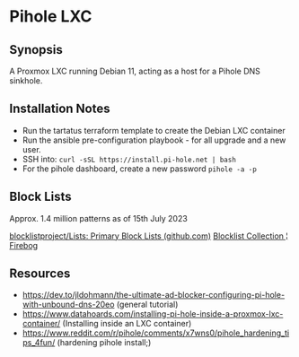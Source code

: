 # Pihole LXC

## Synopsis

A Proxmox LXC running Debian 11, acting as a host for a Pihole DNS sinkhole. 

## Installation Notes

* Run the tartatus terraform template to create the Debian LXC container
* Run the ansible pre-configuration playbook - for all upgrade and a new user.
* SSH into: `curl -sSL https://install.pi-hole.net | bash`
* For the pihole dashboard, create a new password `pihole -a -p`

## Block Lists

Approx. 1.4 million patterns as of 15th July 2023

[blocklistproject/Lists: Primary Block Lists (github.com)](https://github.com/blocklistproject/Lists#usage)
[Blocklist Collection ¦ Firebog](https://firebog.net/)

## Resources

* https://dev.to/jldohmann/the-ultimate-ad-blocker-configuring-pi-hole-with-unbound-dns-20eo (general tutorial)
* https://www.datahoards.com/installing-pi-hole-inside-a-proxmox-lxc-container/ (Installing inside an LXC container)
*  https://www.reddit.com/r/pihole/comments/x7wns0/pihole_hardening_tips_4fun/ (hardening pihole install;)